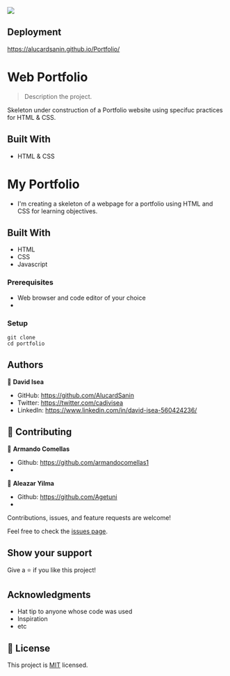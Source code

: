 ![](https://img.shields.io/badge/Microverse-blueviolet)

## Deployment
https://alucardsanin.github.io/Portfolio/

# Web Portfolio 

> Description the project.

Skeleton under construction of a Portfolio website using specifuc practices for HTML & CSS.

## Built With

- HTML & CSS

# My Portfolio

- I'm creating a skeleton of a webpage for a portfolio using HTML and CSS for learning objectives.

## Built With

- HTML
- CSS
- Javascript


### Prerequisites
 - Web browser and code editor of your choice
 - 
### Setup
~~~
git clone 
cd portfolio
~~~


## Authors

👤 **David Isea**

- GitHub: https://github.com/AlucardSanin
- Twitter: https://twitter.com/cadivisea
- LinkedIn: https://www.linkedin.com/in/david-isea-560424236/


## 🤝 Contributing

👤 **Armando Comellas**

 - Github: https://github.com/armandocomellas1
 -
👤 **Aleazar Yilma**

 - Github: https://github.com/Agetuni
 - 
Contributions, issues, and feature requests are welcome!

Feel free to check the [issues page](../../issues/).

## Show your support

Give a ⭐️ if you like this project!

## Acknowledgments

- Hat tip to anyone whose code was used
- Inspiration
- etc

## 📝 License

This project is [MIT](./MIT.md) licensed.
